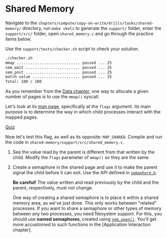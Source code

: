 # Shared Memory

Navigate to the `chapters/compute/copy-on-write/drills/tasks/shared-memory/` directory, run `make skels` to generate the `support/` folder, enter the `support/src/` folder, open `shared_memory.c` and go through the practice items below.

Use the `support/tests/checker.sh` script to check your solution.

```bash
./checker.sh
mmap ............................ passed ... 25
sem_wait ........................ passed ... 25
sem_post ........................ passed ... 25
match value ..................... passed ... 25
Total: 100 / 100
```

As you remember from the [Data chapter](../../../../../data/process-memory/reading/process-memory.md), one way to allocate a given number of pages is to use the `mmap()` syscall.

Let's look at its [man page](https://man7.org/linux/man-pages/man2/mmap.2.html), specifically at the `flags` argument.
Its main purpose is to determine the way in which child processes interact with the mapped pages.

[Quiz](../../questions/mmap-cow-flag.md)

Now let's test this flag, as well as its opposite: `MAP_SHARED`.
Compile and run the code in `shared-memory/support/src/shared_memory.c`.

1. See the value read by the parent is different from that written by the child.
Modify the `flags` parameter of `mmap()` so they are the same.

1. Create a semaphore in the shared page and use it to make the parent signal the child before it can exit.
Use the API defined in [`semaphore.h`](https://man7.org/linux/man-pages/man0/semaphore.h.0p.html).

    **Be careful!**
    The value written and read previously by the child and the parent, respectively, must not change.

    One way of creating a shared semaphore is to place it within a shared memory area, as we've just done.
    This only works between "related" processes.
    If you want to share a semaphore or other types of memory between any two processes, you need filesystem support.
    For this, you should use **named semaphores**, created using [`sem_open()`](https://man7.org/linux/man-pages/man3/sem_open.3.html).
    You'll get more accustomed to such functions in the [Application Interaction chapter].
